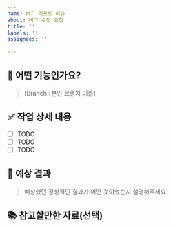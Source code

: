 ```yaml
---
name: 버그 리포트 이슈
about: 버그 수정 요청
title: ''
labels: ''
assignees: ''

---
```


##  💼 어떤 기능인가요?
> [Branch][본인 브랜치 이름]

## ✅ 작업 상세 내용
- [ ] TODO
- [ ] TODO
- [ ] TODO

## 🐝 예상 결과

> 예상했던 정상적인 결과가 어떤 것이었는지 설명해주세요

## 📚 참고할만한 자료(선택)
